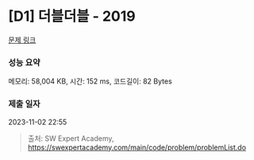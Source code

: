# [D1] 더블더블 - 2019 

[문제 링크](https://swexpertacademy.com/main/code/problem/problemDetail.do?contestProbId=AV5QDEX6AqwDFAUq) 

### 성능 요약

메모리: 58,004 KB, 시간: 152 ms, 코드길이: 82 Bytes

### 제출 일자

2023-11-02 22:55



> 출처: SW Expert Academy, https://swexpertacademy.com/main/code/problem/problemList.do